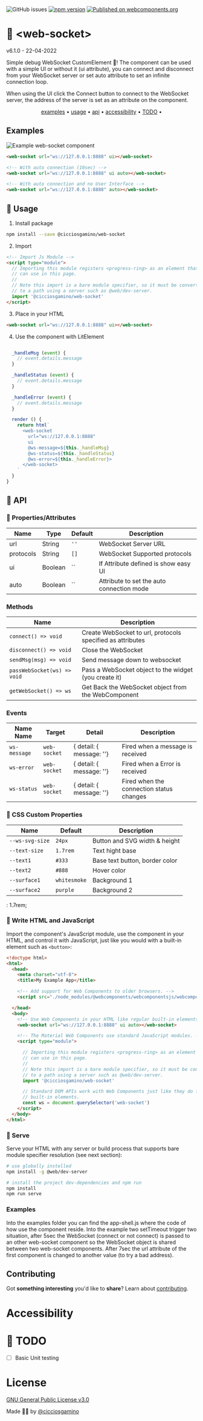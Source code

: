 ![GitHub issues](https://img.shields.io/github/issues/CICCIOSGAMINO/web-socket)
[![npm version](https://badgen.net/npm/v/@cicciosgamino/progress-ring)](https://www.npmjs.com/package/@cicciosgamino/web-socket)
[![Published on webcomponents.org](https://img.shields.io/badge/webcomponents.org-published-blue.svg)](https://www.webcomponents.org/element/cicciosgamino/web-socket)

# 🍔 \<web-socket\>

v6.1.0 - 22-04-2022

Simple debug WebSocket CustomElement 🍔! The component can be used with a simple UI or without it (ui attribute), you can connect and disconnect from your WebSocket server or set auto attribute to set an infinite connection loop.

When using the UI click the Connect button to connect to the WebSocket server, the address of the server is set as an attribute on the component.

<p align="center">
  <a href="#examples">examples</a> •
  <a href="#usage">usage</a> •
  <a href="#api">api</a> •
  <a href="#accessibility">accessibility</a> •
  <a href="#todo">TODO</a> •
</p>

## Examples

![Example web-socket component](https://raw.githubusercontent.com/CICCIOSGAMINO/cicciosgamino.github.io/master/images/exampleWebSocket.gif)

```html
<web-socket url="ws://127.0.0.1:8888" ui></web-socket>
```

```html
<!-- With auto connection (10sec) -->
<web-socket url="ws://127.0.0.1:8888" ui auto></web-socket>

<!-- With auto connection and no User Interface -->
<web-socket url="ws://127.0.0.1:8888" auto></web-socket>
```

## 🚀 Usage

1. Install package
```bash
npm install --save @cicciosgamino/web-socket
```

2. Import
```html
<!-- Import Js Module -->
<script type="module">
  // Importing this module registers <progress-ring> as an element that you
  // can use in this page.
  //
  // Note this import is a bare module specifier, so it must be converted
  // to a path using a server such as @web/dev-server.
  import '@cicciosgamino/web-socket'
</script>
```

3. Place in your HTML
```html
<web-socket url="ws://127.0.0.1:8888" ui></web-socket>
```

4. Use the component with LitElement
```javascript

  _handleMsg (event) {
    // event.details.message
  }

  _handleStatus (event) {
    // event.details.message
  }

  _handleError (event) {
    // event.details.message
  }

  render () {
    return html`
      <web-socket 
        url="ws://127.0.0.1:8888" 
        ui
        @ws-message=${this._handleMsg}
        @ws-status=${this._handleStatus}
        @ws-error=${this._handleError}>
      </web-socket>
    `
  }
}
```

## 🐝 API

### 📒 Properties/Attributes

| Name | Type | Default | Description
| ------------- | ------------- | ------------ | --------------
| url       | String | `''` | WebSocket Server URL
| protocols | String | `[]` | WebSocket Supported protocols
| ui    | Boolean | `` | If Attribute defined is show easy UI
| auto  | Boolean | `` | Attribute to set the auto connection mode

### Methods

| Name         | Description
| ------------ | -------------
| `connect() => void`    | Create WebSocket to url, protocols specified as attributes
| `disconnect() => void` | Close the WebSocket
| `sendMsg(msg) => void` | Send message down to websocket
| `passWebSocket(ws) => void`| Pass a WebSocket object to the widget (you create it)
| `getWebSocket() => ws` | Get Back the WebSocket object from the WebComponent

### Events

|  Name Name  |  Target  |   Detail   |   Description   
| ----------- | -------- | ---------- | -----------------------------------------
|  `ws-message`  |  `web-socket` | { detail: { message: ''} | Fired when a message is received
|  `ws-error`    |  `web-socket` | { detail: { message: ''} | Fired when a Error is received
|  `ws-status`   | `web-socket`  | { detail: { message: ''} | Fired when the connection status changes

### 🧁 CSS Custom Properties

| Name | Default | Description
| --------------- | ------- | --------------------------------
| `--ws-svg-size` | `24px`  | Button and SVG width & height
| `--text-size`   | `1.7rem`| Text hight base
| `--text1`       | `#333`  | Base text button, border color
| `--text2`       | `#888`  | Hover color
| `--surface1`    | `whitesmoke` | Background 1
| `--surface2`    | `purple`     | Background 2

: 1.7rem;

### 🤖 Write HTML and JavaScript
Import the component's JavaScript module, use the component in your HTML, and control it with JavaScript, just like you would with a built-in element such as `<button>`:

```html
<!doctype html>
<html>
  <head>
    <meta charset="utf-8">
    <title>My Example App</title>

    <!-- Add support for Web Components to older browsers. -->
    <script src="./node_modules/@webcomponents/webcomponentsjs/webcomponents-loader.js"></script>

  </head>
  <body>
    <!-- Use Web Components in your HTML like regular built-in elements. -->
    <web-socket url="ws://127.0.0.1:8888" ui auto></web-socket>

    <!-- The Material Web Components use standard JavaScript modules. -->
    <script type="module">

      // Importing this module registers <progress-ring> as an element that you
      // can use in this page.
      //
      // Note this import is a bare module specifier, so it must be converted
      // to a path using a server such as @web/dev-server.
      import '@cicciosgamino/web-socket'

      // Standard DOM APIs work with Web Components just like they do for
      // built-in elements.
      const ws = document.querySelector('web-socket')
    </script>
  </body>
</html>
```

### 🚀 Serve
Serve your HTML with any server or build process that supports bare module specifier resolution (see next section):
```bash
# use globally instelled
npm install -g @web/dev-server

# install the project dev-dependencies and npm run
npm install
npm run serve
```

### Examples
Into the examples folder you can find the app-shell.js where the code of how use the component reside. Into the example two setTimeout trigger two situation, after 5sec the WebSocket (connect or not connect) is passed to an other web-socket component so the WebSocket object is shared between two web-socket components. After 7sec the url attribute of the first component is changed to another value (to try a bad address).

## Contributing

Got **something interesting** you'd like to **share**? Learn about [contributing](https://github.com/CICCIOSGAMINO/init/blob/master/CONTRIBUTING.md).

# Accessibility

# 🔧 TODO
- [ ] Basic Unit testing

# License
[GNU General Public License v3.0](https://github.com/CICCIOSGAMINO/init/blob/master/LICENSE)

Made 🧑‍💻 by [@cicciosgamino](https://cicciosgamino.web.app)